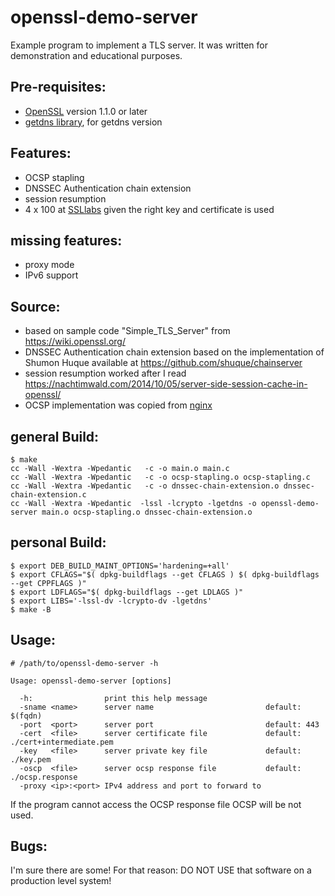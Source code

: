 # openssl-demo-server

Example program to implement a TLS server. It was written for demonstration and educational purposes.

## Pre-requisites:
 - [OpenSSL](https://openssl.org) version 1.1.0 or later
 - [getdns library](https://getdnsapi.net/), for getdns version

## Features:
 - OCSP stapling
 - DNSSEC Authentication chain extension
 - session resumption
 - 4 x 100 at [SSLlabs](https://ssllabs.com/ssltest/) given the right key and certificate is used

## missing features:
 - proxy mode
 - IPv6 support

## Source:
 - based on sample code "Simple_TLS_Server" from https://wiki.openssl.org/
 - DNSSEC Authentication chain extension based on the implementation of Shumon Huque available at https://github.com/shuque/chainserver
 - session resumption worked after I read https://nachtimwald.com/2014/10/05/server-side-session-cache-in-openssl/
 - OCSP implementation was copied from [nginx](https://github.com/nginx/nginx/blob/master/src/event/ngx_event_openssl_stapling.c)

## general Build:
```
$ make
cc -Wall -Wextra -Wpedantic   -c -o main.o main.c
cc -Wall -Wextra -Wpedantic   -c -o ocsp-stapling.o ocsp-stapling.c
cc -Wall -Wextra -Wpedantic   -c -o dnssec-chain-extension.o dnssec-chain-extension.c
cc -Wall -Wextra -Wpedantic  -lssl -lcrypto -lgetdns -o openssl-demo-server main.o ocsp-stapling.o dnssec-chain-extension.o
```

## personal Build:
```
$ export DEB_BUILD_MAINT_OPTIONS='hardening=+all'
$ export CFLAGS="$( dpkg-buildflags --get CFLAGS ) $( dpkg-buildflags --get CPPFLAGS )"
$ export LDFLAGS="$( dpkg-buildflags --get LDLAGS )"
$ export LIBS='-lssl-dv -lcrypto-dv -lgetdns'
$ make -B
```

## Usage:
```
# /path/to/openssl-demo-server -h

Usage: openssl-demo-server [options]

  -h:                print this help message
  -sname <name>      server name                         default: $(fqdn)
  -port  <port>      server port                         default: 443
  -cert  <file>      server certificate file             default: ./cert+intermediate.pem
  -key   <file>      server private key file             default: ./key.pem
  -oscp  <file>      server ocsp response file           default: ./ocsp.response
  -proxy <ip>:<port> IPv4 address and port to forward to
```

If the program cannot access the OCSP response file OCSP will be not used.

## Bugs:
I'm sure there are some! For that reason: DO NOT USE that software on a production level system!
